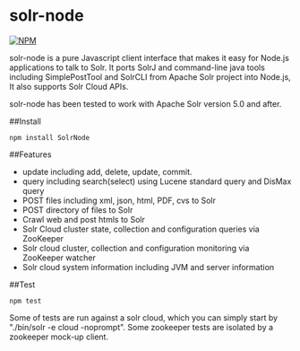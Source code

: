 # solr-node

[![NPM](https://nodei.co/npm/solr-node.png?downloads=true&stars=true)](https://nodei.co/npm/solrnode/)

solr-node is a pure Javascript client interface that makes it easy for Node.js applications to talk to Solr. It ports SolrJ and command-line java tools including SimplePostTool and SolrCLI from Apache Solr project into Node.js,  It also supports Solr Cloud APIs. 

solr-node has been tested to work with Apache Solr version 5.0 and after.

##Install

```
npm install SolrNode
```

##Features

- update including add, delete, update, commit.  
- query including search(select) using Lucene standard query and DisMax query
- POST files including xml, json, html, PDF, cvs to Solr
- POST directory of files to Solr 
- Crawl web and post htmls to Solr
- Solr Cloud cluster state, collection and configuration queries via ZooKeeper
- Solr cloud cluster, collection and configuration monitoring via ZooKeeper watcher
- Solr cloud system information including JVM and server information

##Test

```
npm test
```
Some of tests are run against a solr cloud, which you can simply start by "./bin/solr -e cloud -noprompt". 
Some zookeeper tests are isolated by a zookeeper mock-up client. 